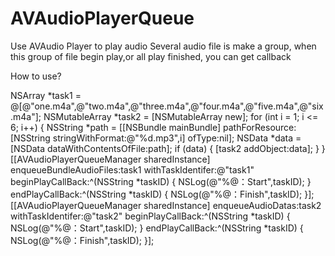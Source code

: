 # AVAudioPlayerQueue
Use AVAudio Player to play audio
Several audio file is make a group, when this group of file begin play,or all play finished,
you can get callback

How to use?

NSArray *task1 = @[@"one.m4a",@"two.m4a",@"three.m4a",@"four.m4a",@"five.m4a",@"six.m4a"];
    NSMutableArray *task2 = [NSMutableArray new];
    for (int i = 1; i <= 6; i++) {
        NSString *path = [[NSBundle mainBundle] pathForResource:[NSString stringWithFormat:@"%d.mp3",i] ofType:nil];
        NSData *data = [NSData dataWithContentsOfFile:path];
        if (data) {
            [task2 addObject:data];
        }
    }
    [[AVAudioPlayerQueueManager sharedInstance] enqueueBundleAudioFiles:task1 withTaskIdentifer:@"task1" beginPlayCallBack:^(NSString *taskID) {
        NSLog(@"%@：Start",taskID);
    } endPlayCallBack:^(NSString *taskID) {
        NSLog(@"%@：Finish",taskID);
    }];
    [[AVAudioPlayerQueueManager sharedInstance] enqueueAudioDatas:task2 withTaskIdentifer:@"task2" beginPlayCallBack:^(NSString *taskID) {
        NSLog(@"%@：Start",taskID);
    } endPlayCallBack:^(NSString *taskID) {
        NSLog(@"%@：Finish",taskID);
    }];
